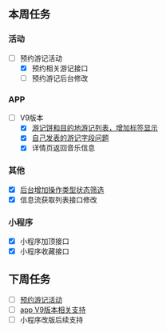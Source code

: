 ## 本周任务

### 活动
- [ ] 预约游记活动
	- [x] 预约相关游记接口
	- [ ] 预约游记后台修改

### APP
- [ ] V9版本
	- [x] [游记饼和目的地游记列表，增加标签显示](https://jira.mafengwo.cn/browse/MFWAPPIOS-4604)
	- [x] [自己发表的游记字段问题](https://jira.mafengwo.cn/browse/MFWAPPIOS-5053)
	- [x] 详情页返回音乐信息

### 其他
- [x] [后台增加操作类型状态筛选](https://jira.mafengwo.cn/browse/COMMUNITY-1728)
- [x] 信息流获取列表接口修改

### 小程序
- [x] 小程序加顶接口
- [x] 小程序收藏接口

## 下周任务

- [ ] [预约游记活动](https://wiki.mafengwo.cn/pages/viewpage.action?pageId=14007480)
- [ ] [app V9版本相关支持](https://jira.mafengwo.cn/browse/COMMUNITY-1723)
- [ ] 小程序改版后续支持